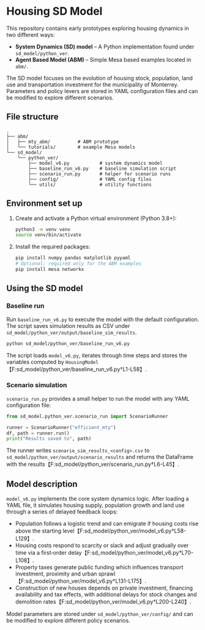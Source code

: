 # Housing SD Model

This repository contains early prototypes exploring housing dynamics in two
different ways:

* **System Dynamics (SD) model** – A Python implementation found under
  `sd_model/python_ver`.
* **Agent Based Model (ABM)** – Simple Mesa based examples located in `abm/`.

The SD model focuses on the evolution of housing stock, population, land use
and transportation investment for the municipality of Monterrey.  Parameters
and policy levers are stored in YAML configuration files and can be modified to
explore different scenarios.

## File structure

```
.
├── abm/
│   ├── mty_abm/          # ABM prototype
│   └── tutorials/        # example Mesa models
└── sd_model/
    └── python_ver/
        ├── model_v6.py           # system dynamics model
        ├── baseline_run_v6.py    # baseline simulation script
        ├── scenario_run.py       # helper for scenario runs
        ├── config/               # YAML config files
        └── utils/                # utility functions
```

## Environment set up

1. Create and activate a Python virtual environment (Python 3.8+):

   ```bash
   python3 -m venv venv
   source venv/bin/activate
   ```

2. Install the required packages:

   ```bash
   pip install numpy pandas matplotlib pyyaml
   # Optional: required only for the ABM examples
   pip install mesa networkx
   ```

## Using the SD model

### Baseline run

Run `baseline_run_v6.py` to execute the model with the default configuration.
The script saves simulation results as CSV under
`sd_model/python_ver/output/baseline_sim_results`.

```bash
python sd_model/python_ver/baseline_run_v6.py
```

The script loads `model_v6.py`, iterates through time steps and stores the
variables computed by `HousingModel`【F:sd_model/python_ver/baseline_run_v6.py†L1-L58】.

### Scenario simulation

`scenario_run.py` provides a small helper to run the model with any YAML
configuration file:

```python
from sd_model.python_ver.scenario_run import ScenarioRunner

runner = ScenarioRunner("efficient_mty")
df, path = runner.run()
print("Results saved to", path)
```

The runner writes `scenario_sim_results_<config>.csv` to
`sd_model/python_ver/output/scenario_results` and returns the DataFrame with the
results【F:sd_model/python_ver/scenario_run.py†L6-L45】.

## Model description

`model_v6.py` implements the core system dynamics logic. After loading a YAML
file, it simulates housing supply, population growth and land use through a
series of delayed feedback loops:

* Population follows a logistic trend and can emigrate if housing costs rise
  above the starting level【F:sd_model/python_ver/model_v6.py†L58-L129】.
* Housing costs respond to scarcity or slack and adjust gradually over time
  via a first‑order delay【F:sd_model/python_ver/model_v6.py†L70-L108】.
* Property taxes generate public funding which influences transport investment,
  proximity and urban sprawl【F:sd_model/python_ver/model_v6.py†L131-L175】.
* Construction of new houses depends on private investment, financing
  availability and tax effects, with additional delays for stock changes and
  demolition rates【F:sd_model/python_ver/model_v6.py†L200-L240】.

Model parameters are stored under `sd_model/python_ver/config/` and can be
modified to explore different policy scenarios.
